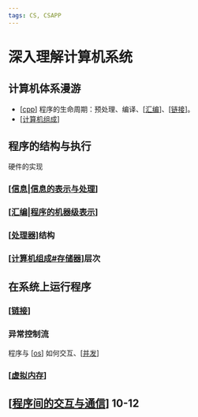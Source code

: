 ```yaml
---
tags: CS, CSAPP
---
```

# 深入理解计算机系统

## 计算机体系漫游

- [[cpp]] 程序的生命周期：预处理、编译、[[汇编]]、[[链接]]。
- [[计算机组成]]

## 程序的结构与执行

硬件的实现

### [[信息|信息的表示与处理]]

### [[汇编|程序的机器级表示]]

### [[处理器]]结构

### [[计算机组成#存储器]]层次

## 在系统上运行程序

### [[链接]]

### 异常控制流

程序与 [[os]] 如何交互、[[并发]]

### [[虚拟内存]]

## [[程序间的交互与通信]] 10-12

[//begin]: # "Autogenerated link references for markdown compatibility"
[cpp]: ../cpp/cpp.md "Cpp"
[汇编]: 汇编.md "程序的机器级表示"
[链接]: 链接.md "链接"
[计算机组成]: 计算机组成.md "计算机组成"
[信息|信息的表示与处理]: 信息.md "信息的表示与处理"
[汇编|程序的机器级表示]: 汇编.md "程序的机器级表示"
[处理器]: 处理器.md "处理器体系结构"
[计算机组成#存储器]: 计算机组成.md "计算机组成"
[os]: <../operating system/os.md> "操作系统"
[并发]: 并发.md "并发"
[虚拟内存]: 虚拟内存.md "虚拟内存"
[程序间的交互与通信]: 程序间的交互与通信.md "进程间的交互与通信"
[//end]: # "Autogenerated link references"

